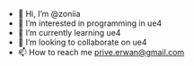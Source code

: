 - 👋 Hi, I’m @zoniia
- 👀 I’m interested in programming in ue4
- 🌱 I’m currently learning ue4
- 💞️ I’m looking to collaborate on ue4
- 📫 How to reach me prive.erwan@gmail.com

<!---
zoniia/zoniia is a ✨ special ✨ repository because its `README.md` (this file) appears on your GitHub profile.
You can click the Preview link to take a look at your changes.
--->
